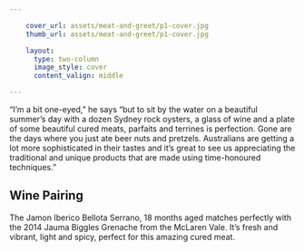 ```yaml
---

    cover_url: assets/meat-and-greet/p1-cover.jpg
    thumb_url: assets/meat-and-greet/p1-cover.jpg

    layout:
      type: two-column
      image_style: cover
      content_valign: middle

---
```


“I’m a bit one-eyed,” he says “but to sit by the water on a beautiful summer’s day with a dozen Sydney rock oysters, a glass of wine and a plate of some beautiful cured meats, parfaits and terrines is perfection. Gone are the days where you just ate beer nuts and pretzels. Australians are getting a lot more sophisticated in their tastes and it’s great to see us appreciating the traditional and unique products that are made using time-honoured techniques.”

<div class="circle">
  <h2>Wine Pairing</h2>

  <p>The Jamon Iberico Bellota Serrano, 18 months aged matches perfectly with the 2014 Jauma Biggles Grenache from the McLaren Vale. It’s fresh and vibrant, light and spicy, perfect for this amazing cured meat.</p>
</div>
